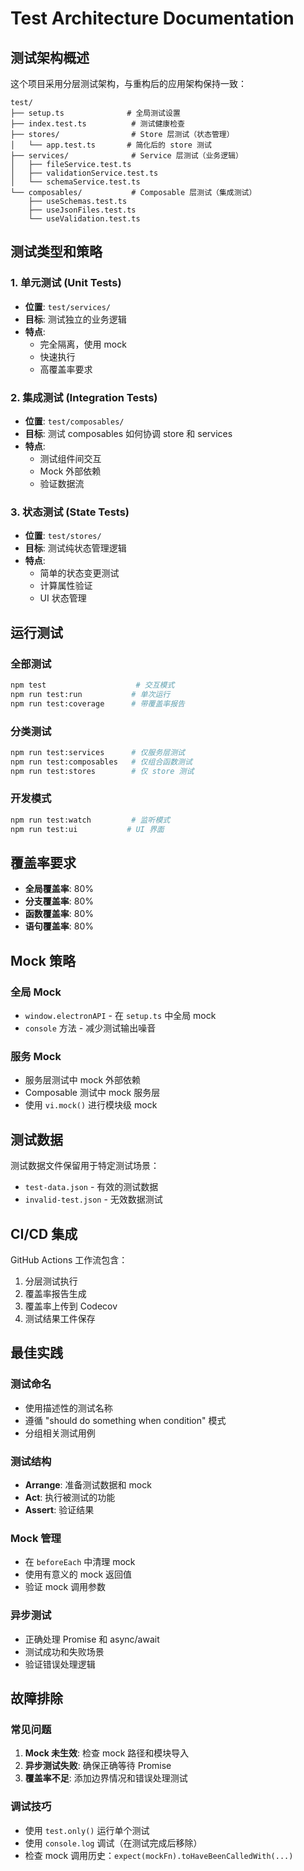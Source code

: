 # Test Architecture Documentation

## 测试架构概述

这个项目采用分层测试架构，与重构后的应用架构保持一致：

```
test/
├── setup.ts              # 全局测试设置
├── index.test.ts          # 测试健康检查
├── stores/                # Store 层测试（状态管理）
│   └── app.test.ts       # 简化后的 store 测试
├── services/              # Service 层测试（业务逻辑）
│   ├── fileService.test.ts
│   ├── validationService.test.ts
│   └── schemaService.test.ts
└── composables/           # Composable 层测试（集成测试）
    ├── useSchemas.test.ts
    ├── useJsonFiles.test.ts
    └── useValidation.test.ts
```

## 测试类型和策略

### 1. 单元测试 (Unit Tests)
- **位置**: `test/services/`
- **目标**: 测试独立的业务逻辑
- **特点**: 
  - 完全隔离，使用 mock
  - 快速执行
  - 高覆盖率要求

### 2. 集成测试 (Integration Tests)  
- **位置**: `test/composables/`
- **目标**: 测试 composables 如何协调 store 和 services
- **特点**:
  - 测试组件间交互
  - Mock 外部依赖
  - 验证数据流

### 3. 状态测试 (State Tests)
- **位置**: `test/stores/`  
- **目标**: 测试纯状态管理逻辑
- **特点**:
  - 简单的状态变更测试
  - 计算属性验证
  - UI 状态管理

## 运行测试

### 全部测试
```bash
npm test                    # 交互模式
npm run test:run           # 单次运行
npm run test:coverage      # 带覆盖率报告
```

### 分类测试
```bash
npm run test:services      # 仅服务层测试
npm run test:composables   # 仅组合函数测试  
npm run test:stores        # 仅 store 测试
```

### 开发模式
```bash
npm run test:watch         # 监听模式
npm run test:ui           # UI 界面
```

## 覆盖率要求

- **全局覆盖率**: 80%
- **分支覆盖率**: 80%
- **函数覆盖率**: 80%
- **语句覆盖率**: 80%

## Mock 策略

### 全局 Mock
- `window.electronAPI` - 在 `setup.ts` 中全局 mock
- `console` 方法 - 减少测试输出噪音

### 服务 Mock
- 服务层测试中 mock 外部依赖
- Composable 测试中 mock 服务层
- 使用 `vi.mock()` 进行模块级 mock

## 测试数据

测试数据文件保留用于特定测试场景：
- `test-data.json` - 有效的测试数据
- `invalid-test.json` - 无效数据测试

## CI/CD 集成

GitHub Actions 工作流包含：
1. 分层测试执行
2. 覆盖率报告生成
3. 覆盖率上传到 Codecov
4. 测试结果工件保存

## 最佳实践

### 测试命名
- 使用描述性的测试名称
- 遵循 "should do something when condition" 模式
- 分组相关测试用例

### 测试结构
- **Arrange**: 准备测试数据和 mock
- **Act**: 执行被测试的功能
- **Assert**: 验证结果

### Mock 管理
- 在 `beforeEach` 中清理 mock
- 使用有意义的 mock 返回值
- 验证 mock 调用参数

### 异步测试
- 正确处理 Promise 和 async/await
- 测试成功和失败场景
- 验证错误处理逻辑

## 故障排除

### 常见问题
1. **Mock 未生效**: 检查 mock 路径和模块导入
2. **异步测试失败**: 确保正确等待 Promise
3. **覆盖率不足**: 添加边界情况和错误处理测试

### 调试技巧
- 使用 `test.only()` 运行单个测试
- 使用 `console.log` 调试（在测试完成后移除）
- 检查 mock 调用历史：`expect(mockFn).toHaveBeenCalledWith(...)`